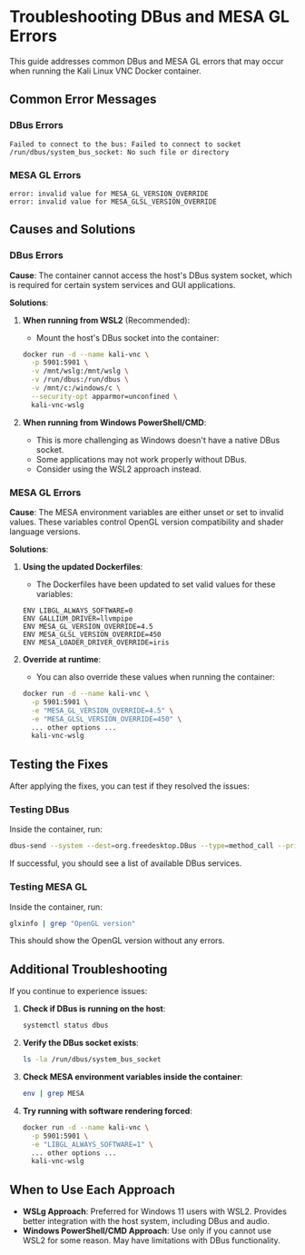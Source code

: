 # Troubleshooting DBus and MESA GL Errors

This guide addresses common DBus and MESA GL errors that may occur when running the Kali Linux VNC Docker container.

## Common Error Messages

### DBus Errors

```
Failed to connect to the bus: Failed to connect to socket /run/dbus/system_bus_socket: No such file or directory
```

### MESA GL Errors

```
error: invalid value for MESA_GL_VERSION_OVERRIDE
error: invalid value for MESA_GLSL_VERSION_OVERRIDE
```

## Causes and Solutions

### DBus Errors

**Cause**: The container cannot access the host's DBus system socket, which is required for certain system services and GUI applications.

**Solutions**:

1. **When running from WSL2** (Recommended):
   - Mount the host's DBus socket into the container:
   ```bash
   docker run -d --name kali-vnc \
     -p 5901:5901 \
     -v /mnt/wslg:/mnt/wslg \
     -v /run/dbus:/run/dbus \
     -v /mnt/c:/windows/c \
     --security-opt apparmor=unconfined \
     kali-vnc-wslg
   ```

2. **When running from Windows PowerShell/CMD**:
   - This is more challenging as Windows doesn't have a native DBus socket.
   - Some applications may not work properly without DBus.
   - Consider using the WSL2 approach instead.

### MESA GL Errors

**Cause**: The MESA environment variables are either unset or set to invalid values. These variables control OpenGL version compatibility and shader language versions.

**Solutions**:

1. **Using the updated Dockerfiles**:
   - The Dockerfiles have been updated to set valid values for these variables:
   ```
   ENV LIBGL_ALWAYS_SOFTWARE=0
   ENV GALLIUM_DRIVER=llvmpipe
   ENV MESA_GL_VERSION_OVERRIDE=4.5
   ENV MESA_GLSL_VERSION_OVERRIDE=450
   ENV MESA_LOADER_DRIVER_OVERRIDE=iris
   ```

2. **Override at runtime**:
   - You can also override these values when running the container:
   ```bash
   docker run -d --name kali-vnc \
     -p 5901:5901 \
     -e "MESA_GL_VERSION_OVERRIDE=4.5" \
     -e "MESA_GLSL_VERSION_OVERRIDE=450" \
     ... other options ...
     kali-vnc-wslg
   ```

## Testing the Fixes

After applying the fixes, you can test if they resolved the issues:

### Testing DBus

Inside the container, run:

```bash
dbus-send --system --dest=org.freedesktop.DBus --type=method_call --print-reply /org/freedesktop/DBus org.freedesktop.DBus.ListNames
```

If successful, you should see a list of available DBus services.

### Testing MESA GL

Inside the container, run:

```bash
glxinfo | grep "OpenGL version"
```

This should show the OpenGL version without any errors.

## Additional Troubleshooting

If you continue to experience issues:

1. **Check if DBus is running on the host**:
   ```bash
   systemctl status dbus
   ```

2. **Verify the DBus socket exists**:
   ```bash
   ls -la /run/dbus/system_bus_socket
   ```

3. **Check MESA environment variables inside the container**:
   ```bash
   env | grep MESA
   ```

4. **Try running with software rendering forced**:
   ```bash
   docker run -d --name kali-vnc \
     -p 5901:5901 \
     -e "LIBGL_ALWAYS_SOFTWARE=1" \
     ... other options ...
     kali-vnc-wslg
   ```

## When to Use Each Approach

- **WSLg Approach**: Preferred for Windows 11 users with WSL2. Provides better integration with the host system, including DBus and audio.
- **Windows PowerShell/CMD Approach**: Use only if you cannot use WSL2 for some reason. May have limitations with DBus functionality.
